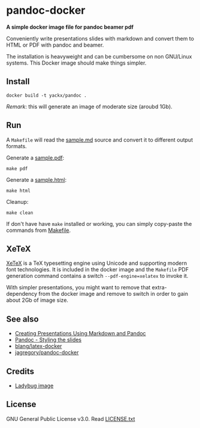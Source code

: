 # pandoc-docker

**A simple docker image file for pandoc beamer pdf**

Conveniently write presentations slides with markdown and convert them to HTML or PDF with pandoc and beamer.

The installation is heavyweight and can be cumbersome on non GNU/Linux systems. This Docker image should make things simpler.

## Install

    docker build -t yackx/pandoc .

*Remark*: this will generate an image of moderate size (aroubd 1Gb).

## Run

A `Makefile` will read the [sample.md](sample/sample.md) source and convert it to different output formats.

Generate a [sample.pdf](sample/sample.pdf):

    make pdf

Generate a [sample.html](sample/sample.html):

    make html

Cleanup:

    make clean

If don't have have `make` installed or working, you can simply copy-paste the commands from [Makefile](Makefile).

## XeTeX

[XeTeX](https://en.wikipedia.org/wiki/XeTeX) is a TeX typesetting engine using Unicode and supporting modern font technologies. It is included in the docker image and the `Makefile` PDF generation command contains a switch `--pdf-engine=xelatex` to invoke it.

With simpler presentations, you might want to remove that extra-dependency from the docker image and remove to switch in order to gain about 2Gb of image size.

## See also

* [Creating Presentations Using Markdown and Pandoc](https://www.youtube.com/watch?v=e-HqKSBZOXo)
* [Pandoc - Styling the slides](https://pandoc.org/MANUAL.html#styling-the-slides)
* [blang/latex-docker](https://github.com/blang/latex-docker)
* [jagregory/pandoc-docker](https://github.com/jagregory/pandoc-docker)

## Credits

* [Ladybug image](https://www.freeimages.com/photo/ladybird-1367182)

## License

GNU General Public License v3.0. Read [LICENSE.txt](LICENSE.txt)
